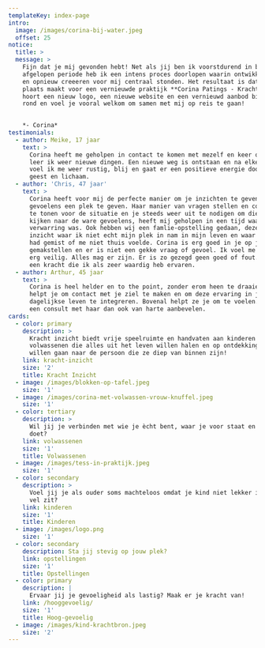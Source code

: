 ```yaml
---
templateKey: index-page
intro:
  image: /images/corina-bij-water.jpeg
  offset: 25
notice:
  title: >
  message: >
    Fijn dat je mij gevonden hebt! Net als jij ben ik voorstdurend in beweging. De
    afgelopen periode heb ik een intens proces doorlopen waarin ontwikkeling, loslaten
    en opnieuw creeeren voor mij centraal stonden. Het resultaat is dat Praktijk de Boom
    plaats maakt voor een vernieuwde praktijk **Corina Patings - Kracht Inzicht.** Daar
    hoort een nieuw logo, een nieuwe website en een vernieuwd aanbod bij. Kijk rustig
    rond en voel je vooral welkom om samen met mij op reis te gaan!
    

    *- Corina*
testimonials:
  - author: Meike, 17 jaar
    text: >
      Corina heeft me geholpen in contact te komen met mezelf en keer op keer
      leer ik weer nieuwe dingen. Een nieuwe weg is ontstaan en na elke sessie
      voel ik me weer rustig, blij en gaat er een positieve energie door mijn
      geest en lichaam.
  - author: 'Chris, 47 jaar'
    text: >
      Corina heeft voor mij de perfecte manier om je inzichten te geven en je
      gevoelens een plek te geven. Haar manier van vragen stellen en compassie
      te tonen voor de situatie en je steeds weer uit te nodigen om dieper te
      kijken naar de ware gevoelens, heeft mij geholpen in een tijd waar er veel
      verwarring was. Ook hebben wij een famlie-opstelling gedaan, deze gaf mij
      inzicht waar ik niet echt mijn plek in nam in mijn leven en waar ik dingen
      had gemist of me niet thuis voelde. Corina is erg goed in je op je
      gemakstellen en er is niet een gekke vraag of gevoel. Ik voel me altijd
      erg veilig. Alles mag er zijn. Er is zo gezegd geen goed of fout. Dit is
      een kracht die ik als zeer waardig heb ervaren. 
  - author: Arthur, 45 jaar
    text: >
      Corina is heel helder en to the point, zonder erom heen te draaien. Ze
      helpt je om contact met je ziel te maken en om deze ervaring in je
      dagelijkse leven te integreren. Bovenal helpt ze je om te voelen. Ik kan
      een consult met haar dan ook van harte aanbevelen.
cards:
  - color: primary
    description: >
      Kracht inzicht biedt vrije speelruimte en handvaten aan kinderen en
      volwassenen die alles uit het leven willen halen en op ontdekkingsreis
      willen gaan naar de persoon die ze diep van binnen zijn!
    link: kracht-inzicht
    size: '2'
    title: Kracht Inzicht
  - image: /images/blokken-op-tafel.jpeg
    size: '1'
  - image: /images/corina-met-volwassen-vrouw-knuffel.jpeg
    size: '1'
  - color: tertiary
    description: >
      Wil jij je verbinden met wie je ècht bent, waar je voor staat en wat je
      doet?
    link: volwassenen
    size: '1'
    title: Volwassenen
  - image: /images/tess-in-praktijk.jpeg
    size: '1'
  - color: secondary
    description: >
      Voel jij je als ouder soms machteloos omdat je kind niet lekker in zijn
      vel zit?
    link: kinderen
    size: '1'
    title: Kinderen
  - image: /images/logo.png
    size: '1'
  - color: secondary
    description: Sta jij stevig op jouw plek?
    link: opstellingen
    size: '1'
    title: Opstellingen
  - color: primary
    description: |
      Ervaar jij je gevoeligheid als lastig? Maak er je kracht van!
    link: /hooggevoelig/
    size: '1'
    title: Hoog-gevoelig
  - image: /images/kind-krachtbron.jpeg
    size: '2'
---
```


